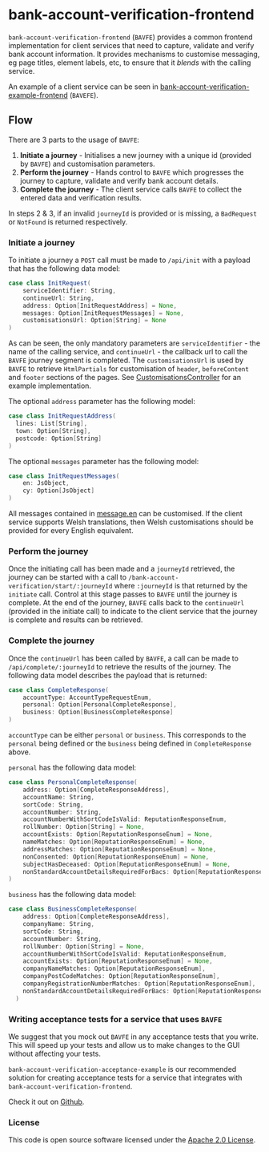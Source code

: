 # bank-account-verification-frontend

`bank-account-verification-frontend` (`BAVFE`) provides a common frontend implementation for client services that need to capture, validate and verify bank account information.
It provides mechanisms to customise messaging, eg page titles, element labels, etc, to ensure that it _blends_ with the calling service.

An example of a client service can be seen in [bank-account-verification-example-frontend](https://github.com/hmrc/bank-account-verification-example-frontend) (`BAVEFE`).

## Flow
There are 3 parts to the usage of `BAVFE`:
1. **Initiate a journey** - Initialises a new journey with a unique id (provided by `BAVFE`) and customisation parameters. 
1. **Perform the journey** - Hands control to `BAVFE` which progresses the journey to capture, validate and verify bank account details.
1. **Complete the journey** - The client service calls `BAVFE` to collect the entered data and verification results.

In steps 2 & 3, if an invalid `journeyId` is provided or is missing, a `BadRequest` or `NotFound` is returned respectively.

### Initiate a journey
To initiate a journey a `POST` call must be made to `/api/init` with a payload that has the following data model:
```scala
case class InitRequest(
    serviceIdentifier: String, 
    continueUrl: String, 
    address: Option[InitRequestAddress] = None,
    messages: Option[InitRequestMessages] = None, 
    customisationsUrl: Option[String] = None
)
```

As can be seen, the only mandatory parameters are `serviceIdentifier` - the name of the calling service, and `continueUrl` - the callback url to call the `BAVFE` journey segment is completed. The `customisationsUrl` is used by `BAVFE` to retrieve `HtmlPartials` for customisation of `header`, `beforeContent` and `footer` sections of the pages. See [CustomisationsController](https://github.com/hmrc/bank-account-verification-example-frontend/blob/master/app/uk/gov/hmrc/bankaccountverificationexamplefrontend/bavf/CustomisationsController.scala) for an example implementation.

The optional `address` parameter has the following model:
```scala
case class InitRequestAddress(
  lines: List[String], 
  town: Option[String], 
  postcode: Option[String]
)
```

The optional `messages` parameter has the following model:
```scala
case class InitRequestMessages(
    en: JsObject, 
    cy: Option[JsObject]
)
```

All messages contained in [message.en](https://github.com/hmrc/bank-account-verification-frontend/blob/master/conf/messages.en) can be customised. If the client service supports Welsh translations, then Welsh customisations should be provided for every English equivalent.

### Perform the journey
Once the initiating call has been made and a `journeyId` retrieved, the journey can be started with a call to `/bank-account-verification/start/:journeyId` where `:journeyId` is that returned by the `initiate` call.
Control at this stage passes to `BAVFE` until the journey is complete. At the end of the journey, `BAVFE` calls back to the `continueUrl` (provided in the initiate call) to indicate to the client service that the journey is complete and results can be retrieved.

### Complete the journey
Once the `continueUrl` has been called by `BAVFE`, a call can be made to `/api/complete/:journeyId` to retrieve the results of the journey. The following data model describes the payload that is returned:

```scala
case class CompleteResponse(
    accountType: AccountTypeRequestEnum, 
    personal: Option[PersonalCompleteResponse],
    business: Option[BusinessCompleteResponse]
)
``` 

`accountType` can be either `personal` or `business`. This corresponds to the `personal` being defined or the `business` being defined in `CompleteResponse` above.

`personal` has the following data model:
```scala
case class PersonalCompleteResponse(
    address: Option[CompleteResponseAddress],
    accountName: String,
    sortCode: String,
    accountNumber: String,
    accountNumberWithSortCodeIsValid: ReputationResponseEnum,
    rollNumber: Option[String] = None,
    accountExists: Option[ReputationResponseEnum] = None,
    nameMatches: Option[ReputationResponseEnum] = None,
    addressMatches: Option[ReputationResponseEnum] = None,
    nonConsented: Option[ReputationResponseEnum] = None,
    subjectHasDeceased: Option[ReputationResponseEnum] = None,
    nonStandardAccountDetailsRequiredForBacs: Option[ReputationResponseEnum] = None
)
```
`business` has the following data model:
```scala
case class BusinessCompleteResponse(
    address: Option[CompleteResponseAddress],
    companyName: String,
    sortCode: String,
    accountNumber: String,
    rollNumber: Option[String] = None,
    accountNumberWithSortCodeIsValid: ReputationResponseEnum,
    accountExists: Option[ReputationResponseEnum] = None,
    companyNameMatches: Option[ReputationResponseEnum],
    companyPostCodeMatches: Option[ReputationResponseEnum],
    companyRegistrationNumberMatches: Option[ReputationResponseEnum],
    nonStandardAccountDetailsRequiredForBacs: Option[ReputationResponseEnum] = None
  )
```
### Writing acceptance tests for a service that uses `BAVFE` 

We suggest that you mock out `BAVFE` in any acceptance tests that you write.  This will speed up your tests and allow us to make changes to the GUI without affecting your tests.
 
`bank-account-verification-acceptance-example` is our recommended solution for creating acceptance tests for a service that integrates with `bank-account-verification-frontend`.  

Check it out on [Github](https://github.com/hmrc/bank-account-verification-acceptance-example).

### License

This code is open source software licensed under the [Apache 2.0 License]("http://www.apache.org/licenses/LICENSE-2.0.html").
